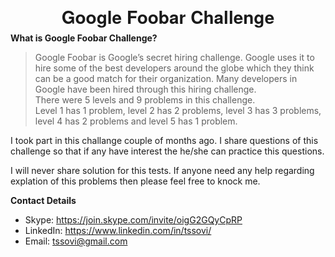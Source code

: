 <h1 align="center" style="text-align:center;line-height:10pt;font-family:'Helvetica Neue',Helvetica,Arial,sans-serif;">Google Foobar Challenge</h1>

**What is Google Foobar Challenge?**
>Google Foobar is Google’s secret hiring challenge. Google uses it to hire some of the best developers around the globe which they think can be a good match for their organization. Many developers in Google have been hired through this hiring challenge.\
>There were 5 levels and 9 problems in this challenge.\
>Level 1 has 1 problem, level 2 has 2 problems, level 3 has 3 problems, level 4 has 2 problems and level 5 has 1 problem.

I took part in this challange couple of months ago. I share questions of this challenge so that if any have interest the he/she can practice this questions.

I will never share solution for this tests. If anyone need any help regarding explation of this problems then please feel free to knock me.

**Contact Details**
   - Skype: https://join.skype.com/invite/oigG2GQyCpRP
   - LinkedIn: https://www.linkedin.com/in/tssovi/
   - Email: tssovi@gmail.com